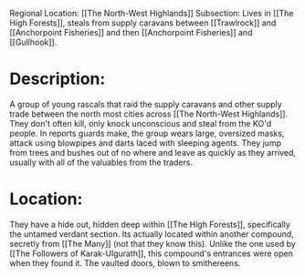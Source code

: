 Regional Location: [[The North-West Highlands]]
Subsection: Lives in [[The High Forests]], steals from supply caravans between [[Trawlrock]] and [[Anchorpoint Fisheries]] and then [[Anchorpoint Fisheries]] and [[Gullhook]]. 
# Description:
A group of young rascals that raid the supply caravans and other supply trade between the north most cities across [[The North-West Highlands]]. They don't often kill, only knock unconscious and steal from the KO'd people. In reports guards make, the group wears large, oversized masks, attack using blowpipes and darts laced with sleeping agents. They jump from trees and bushes out of no where and leave as quickly as they arrived, usually with all of the valuables from the traders. 
# Location:
They have a hide out, hidden deep within [[The High Forests]], specifically the untamed verdant section. Its actually located within another compound, secretly from [[The Many]] (not that they know this). Unlike the one used by [[The Followers of Karak-Ulgurath]], this compound's entrances were open when they found it. The vaulted doors, blown to smithereens. 
